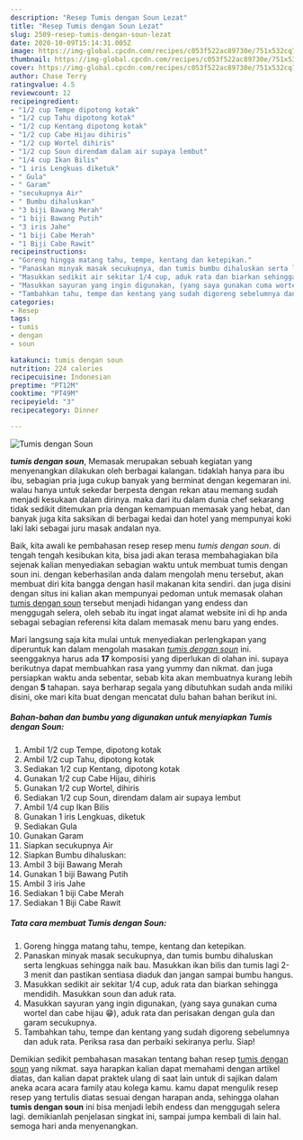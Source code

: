 ```yaml
---
description: "Resep Tumis dengan Soun Lezat"
title: "Resep Tumis dengan Soun Lezat"
slug: 2509-resep-tumis-dengan-soun-lezat
date: 2020-10-09T15:14:31.005Z
image: https://img-global.cpcdn.com/recipes/c053f522ac89730e/751x532cq70/tumis-dengan-soun-foto-resep-utama.jpg
thumbnail: https://img-global.cpcdn.com/recipes/c053f522ac89730e/751x532cq70/tumis-dengan-soun-foto-resep-utama.jpg
cover: https://img-global.cpcdn.com/recipes/c053f522ac89730e/751x532cq70/tumis-dengan-soun-foto-resep-utama.jpg
author: Chase Terry
ratingvalue: 4.5
reviewcount: 12
recipeingredient:
- "1/2 cup Tempe dipotong kotak"
- "1/2 cup Tahu dipotong kotak"
- "1/2 cup Kentang dipotong kotak"
- "1/2 cup Cabe Hijau dihiris"
- "1/2 cup Wortel dihiris"
- "1/2 cup Soun direndam dalam air supaya lembut"
- "1/4 cup Ikan Bilis"
- "1 iris Lengkuas diketuk"
- " Gula"
- " Garam"
- "secukupnya Air"
- " Bumbu dihaluskan"
- "3 biji Bawang Merah"
- "1 biji Bawang Putih"
- "3 iris Jahe"
- "1 biji Cabe Merah"
- "1 Biji Cabe Rawit"
recipeinstructions:
- "Goreng hingga matang tahu, tempe, kentang dan ketepikan."
- "Panaskan minyak masak secukupnya, dan tumis bumbu dihaluskan serta lengkuas sehingga naik bau. Masukkan ikan bilis dan tumis lagi 2-3 menit dan pastikan sentiasa diaduk dan jangan sampai bumbu hangus."
- "Masukkan sedikit air sekitar 1/4 cup, aduk rata dan biarkan sehingga mendidih. Masukkan soun dan aduk rata."
- "Masukkan sayuran yang ingin digunakan, (yang saya gunakan cuma wortel dan cabe hijau 😁), aduk rata dan perisakan dengan gula dan garam secukupnya."
- "Tambahkan tahu, tempe dan kentang yang sudah digoreng sebelumnya dan aduk rata. Periksa rasa dan perbaiki sekiranya perlu. Siap!"
categories:
- Resep
tags:
- tumis
- dengan
- soun

katakunci: tumis dengan soun 
nutrition: 224 calories
recipecuisine: Indonesian
preptime: "PT12M"
cooktime: "PT49M"
recipeyield: "3"
recipecategory: Dinner

---
```



![Tumis dengan Soun](https://img-global.cpcdn.com/recipes/c053f522ac89730e/751x532cq70/tumis-dengan-soun-foto-resep-utama.jpg)

<b><i>tumis dengan soun</i></b>, Memasak merupakan sebuah kegiatan yang menyenangkan dilakukan oleh berbagai kalangan. tidaklah hanya para ibu ibu, sebagian pria juga cukup banyak yang berminat dengan kegemaran ini. walau hanya untuk sekedar berpesta dengan rekan atau memang sudah menjadi kesukaan dalam dirinya. maka dari itu dalam dunia chef sekarang tidak sedikit ditemukan pria dengan kemampuan memasak yang hebat, dan banyak juga kita saksikan di berbagai kedai dan hotel yang mempunyai koki laki laki sebagai juru masak andalan nya.



Baik, kita awali ke pembahasan resep resep menu <i>tumis dengan soun</i>. di tengah tengah kesibukan kita, bisa jadi akan terasa membahagiakan bila sejenak kalian menyediakan sebagian waktu untuk membuat tumis dengan soun ini. dengan keberhasilan anda dalam mengolah menu tersebut, akan membuat diri kita bangga dengan hasil makanan kita sendiri. dan juga disini dengan situs ini kalian akan mempunyai pedoman untuk memasak olahan <u>tumis dengan soun</u> tersebut menjadi hidangan yang endess dan menggugah selera, oleh sebab itu ingat ingat alamat website ini di hp anda sebagai sebagian referensi kita dalam memasak menu baru yang endes.


Mari langsung saja kita mulai untuk menyediakan perlengkapan yang diperuntuk kan dalam mengolah masakan <u><i>tumis dengan soun</i></u> ini. seenggaknya harus ada <b>17</b> komposisi yang diperlukan di olahan ini. supaya berikutnya dapat membuahkan rasa yang yummy dan nikmat. dan juga persiapkan waktu anda sebentar, sebab kita akan membuatnya kurang lebih dengan <b>5</b> tahapan. saya berharap segala yang dibutuhkan sudah anda miliki disini, oke mari kita buat dengan mencatat dulu bahan bahan berikut ini.

<!--inarticleads1-->

##### Bahan-bahan dan bumbu yang digunakan untuk menyiapkan Tumis dengan Soun:

1. Ambil 1/2 cup Tempe, dipotong kotak
1. Ambil 1/2 cup Tahu, dipotong kotak
1. Sediakan 1/2 cup Kentang, dipotong kotak
1. Gunakan 1/2 cup Cabe Hijau, dihiris
1. Gunakan 1/2 cup Wortel, dihiris
1. Sediakan 1/2 cup Soun, direndam dalam air supaya lembut
1. Ambil 1/4 cup Ikan Bilis
1. Gunakan 1 iris Lengkuas, diketuk
1. Sediakan  Gula
1. Gunakan  Garam
1. Siapkan secukupnya Air
1. Siapkan  Bumbu dihaluskan:
1. Ambil 3 biji Bawang Merah
1. Gunakan 1 biji Bawang Putih
1. Ambil 3 iris Jahe
1. Sediakan 1 biji Cabe Merah
1. Sediakan 1 Biji Cabe Rawit




<!--inarticleads2-->

##### Tata cara membuat Tumis dengan Soun:

1. Goreng hingga matang tahu, tempe, kentang dan ketepikan.
1. Panaskan minyak masak secukupnya, dan tumis bumbu dihaluskan serta lengkuas sehingga naik bau. Masukkan ikan bilis dan tumis lagi 2-3 menit dan pastikan sentiasa diaduk dan jangan sampai bumbu hangus.
1. Masukkan sedikit air sekitar 1/4 cup, aduk rata dan biarkan sehingga mendidih. Masukkan soun dan aduk rata.
1. Masukkan sayuran yang ingin digunakan, (yang saya gunakan cuma wortel dan cabe hijau 😁), aduk rata dan perisakan dengan gula dan garam secukupnya.
1. Tambahkan tahu, tempe dan kentang yang sudah digoreng sebelumnya dan aduk rata. Periksa rasa dan perbaiki sekiranya perlu. Siap!




Demikian sedikit pembahasan masakan tentang bahan resep <u>tumis dengan soun</u> yang nikmat. saya harapkan kalian dapat memahami dengan artikel diatas, dan kalian dapat praktek ulang di saat lain untuk di sajikan dalam aneka acara acara family atau kolega kamu. kamu dapat mengulik resep resep yang tertulis diatas sesuai dengan harapan anda, sehingga olahan <b>tumis dengan soun</b> ini bisa menjadi lebih endess dan menggugah selera lagi. demikianlah penjelasan singkat ini, sampai jumpa kembali di lain hal. semoga hari anda menyenangkan.
